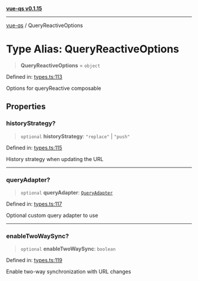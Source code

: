 [**vue-qs v0.1.15**](../README.md)

---

[vue-qs](../README.md) / QueryReactiveOptions

# Type Alias: QueryReactiveOptions

> **QueryReactiveOptions** = `object`

Defined in: [types.ts:113](https://github.com/iamsomraj/vue-qs/blob/c6723d94881f5a2550faa61b4e51be4507991c23/src/types.ts#L113)

Options for queryReactive composable

## Properties

### historyStrategy?

> `optional` **historyStrategy**: `"replace"` \| `"push"`

Defined in: [types.ts:115](https://github.com/iamsomraj/vue-qs/blob/c6723d94881f5a2550faa61b4e51be4507991c23/src/types.ts#L115)

History strategy when updating the URL

---

### queryAdapter?

> `optional` **queryAdapter**: [`QueryAdapter`](QueryAdapter.md)

Defined in: [types.ts:117](https://github.com/iamsomraj/vue-qs/blob/c6723d94881f5a2550faa61b4e51be4507991c23/src/types.ts#L117)

Optional custom query adapter to use

---

### enableTwoWaySync?

> `optional` **enableTwoWaySync**: `boolean`

Defined in: [types.ts:119](https://github.com/iamsomraj/vue-qs/blob/c6723d94881f5a2550faa61b4e51be4507991c23/src/types.ts#L119)

Enable two-way synchronization with URL changes
